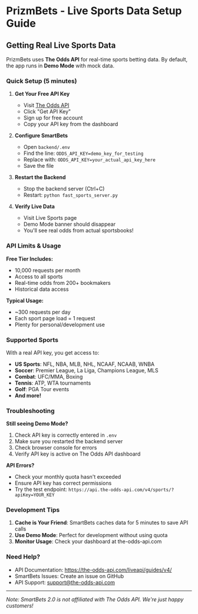 # PrizmBets - Live Sports Data Setup Guide

## Getting Real Live Sports Data

PrizmBets uses **The Odds API** for real-time sports betting data. By default, the app runs in **Demo Mode** with mock data.

### Quick Setup (5 minutes)

1. **Get Your Free API Key**
   - Visit [The Odds API](https://the-odds-api.com/)
   - Click "Get API Key" 
   - Sign up for free account
   - Copy your API key from the dashboard

2. **Configure SmartBets**
   - Open `backend/.env`
   - Find the line: `ODDS_API_KEY=demo_key_for_testing`
   - Replace with: `ODDS_API_KEY=your_actual_api_key_here`
   - Save the file

3. **Restart the Backend**
   - Stop the backend server (Ctrl+C)
   - Restart: `python fast_sports_server.py`

4. **Verify Live Data**
   - Visit Live Sports page
   - Demo Mode banner should disappear
   - You'll see real odds from actual sportsbooks!

### API Limits & Usage

**Free Tier Includes:**
- 10,000 requests per month
- Access to all sports
- Real-time odds from 200+ bookmakers
- Historical data access

**Typical Usage:**
- ~300 requests per day
- Each sport page load = 1 request
- Plenty for personal/development use

### Supported Sports

With a real API key, you get access to:
- **US Sports**: NFL, NBA, MLB, NHL, NCAAF, NCAAB, WNBA
- **Soccer**: Premier League, La Liga, Champions League, MLS
- **Combat**: UFC/MMA, Boxing
- **Tennis**: ATP, WTA tournaments
- **Golf**: PGA Tour events
- **And more!**

### Troubleshooting

**Still seeing Demo Mode?**
1. Check API key is correctly entered in `.env`
2. Make sure you restarted the backend server
3. Check browser console for errors
4. Verify API key is active on The Odds API dashboard

**API Errors?**
- Check your monthly quota hasn't exceeded
- Ensure API key has correct permissions
- Try the test endpoint: `https://api.the-odds-api.com/v4/sports/?apiKey=YOUR_KEY`

### Development Tips

1. **Cache is Your Friend**: SmartBets caches data for 5 minutes to save API calls
2. **Use Demo Mode**: Perfect for development without using quota
3. **Monitor Usage**: Check your dashboard at the-odds-api.com

### Need Help?

- API Documentation: https://the-odds-api.com/liveapi/guides/v4/
- SmartBets Issues: Create an issue on GitHub
- API Support: support@the-odds-api.com

---

*Note: SmartBets 2.0 is not affiliated with The Odds API. We're just happy customers!*